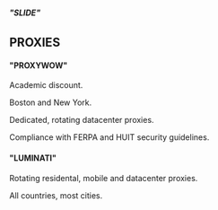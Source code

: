 ###### **"SLIDE"**

##  PROXIES

#### **"PROXYWOW"**
Academic discount.

Boston and New York.

Dedicated, rotating datacenter proxies.

Compliance with FERPA and HUIT security guidelines.

#### **"LUMINATI"**

Rotating residental, mobile and datacenter proxies.

All countries, most cities. 